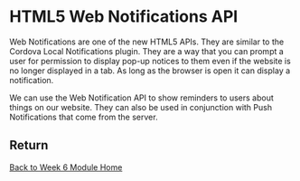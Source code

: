 # HTML5 Web Notifications API

Web Notifications are one of the new HTML5 APIs. They are similar to the Cordova Local Notifications plugin. They are a way that you can prompt a user for permission to display pop-up notices to them even if the website is no longer displayed in a tab. As long as the browser is open it can display a notification.

We can use the Web Notification API to show reminders to users about things on our website. They can also be used in conjunction with Push Notifications that come from the server.

<YouTube
    title="Web Notifications"
    url="https://www.youtube.com/embed/EEhohSp0if4"
/>

## Return

[Back to Week 6 Module Home](./README.md)
